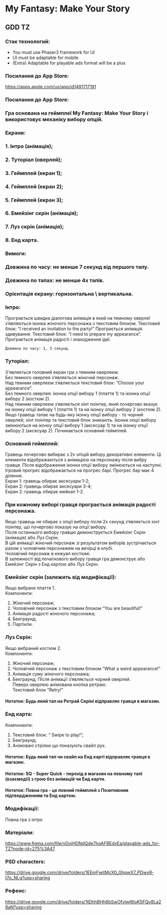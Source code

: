 # My Fantasy: Make Your Story

## GDD TZ

### Стак технологий:

-  You must use ​Phaser3 framework​ for UI  
-  UI must be adaptable for mobile  
-  (Extra) Adaptable for playable ads format will be a plus  

### Посилання до App Store:

https://apps.apple.com/us/app/id1491717191  

### Посилання до App Store:
### Гра основана на геймплеї My Fantasy: Make Your Story і використовує механіку вибору опцій.

### Екрани:
### 1. Інтро (анімація);
### 2. Туторіал (оверлей);
### 3. Геймплей (екран 1);
### 4. Геймплей (екран 2);
### 5. Геймплей (екран 3);
### 6. Емейзінг скрін (анімація);
### 7. Луз скрін (анімація);
### 8. Енд карта.

### Вимоги:
### Довжина по часу: не менше 7 секунд від першого тапу.
### Довжина по тапах: не менше 4х тапів.
### Орієнтація екрану: горизонтальна \ вертикальна.

### Інтро:
Програється швидка діалогова анімація в який на темному оверлеї з’являються іконка жіночого персонажа з текстовим блоком. 
Текстовий блок: “I received an invitation to the party!”
Програється анімація здивування.
Текстовий блок: “I need to prepare my appearance”.
Програється анімація радості і знаходження ідеї.  
  
	Довжина по часу: 1, 5 секунд.

### Туторіал:
З'являється головний екран гри з темним оверлеєм.  
Без темного оверлея з’являється жіночий персонаж.  
Над темним оверлеєм з’являється текстовий блок: “Choose your appearance”.  
Без темного оверлея: іконка опції вибору 1 (плаття 1) та іконка опції вибору 2 (костюм 2).  
Над темним оверлеєм з’являється хінт поінтер, який почергово вказує на іконку опції вибору 1 (плаття 1) та на іконку опції вибору 2 (костюм 2).  
Якщо гравець тапає на будь-яку іконку опції вибору - то чорний оверлей; хінт поінтер та текстовий блок зникають. Іконки опції вибору змінюються на іконку опції вибору 1 (аксесуар 1) та на іконку опції вибору 2 (аксесуар 2). 
Починається основний геймплей.  

### Основний геймплей:
Гравець почергово вибирає з 2х опіцій вибору декоративні елементи. Ці елементи відображаються з анімацією на персонажу після вибру гравця. Після відображення іконки опції вибору змінюються на наступні.  
Ігровий прогрес відображається на прогрес барі. Прогрес бар має 4 ділення.  
Екран 1: гравець обирає аксесуари 1-2;  
Екран 2: гравець обирає аксесуари 3-4;  
Екран 2: гравець обирає мейкап 1-2.  

### При кожному виборі гравця програється анімація радості персонажа.
Якщо гравець не обирає з опції вибору після 2х секунд з’являється хінт поінтер, що почергово показує на опції вибору.  
Після останнього вибору гравцю демонструється Емейзінг Скрін (анімація) або Луз Скрін;  
В цій анімації жіночий персонаж зі результатом виборів зустрічається разом з чоловічим персонажем на вечірці в клубі.  
Чоловічий персонаж в кежуал костюмі.  
В залежності від початкового вибору гравця гра демонструє або Емейзінг Скрін з Енд картою або Луз Скрін.  

### Емейзінг скрін (залежить від модифікації):
Якщо вибране плаття 1.  
Компоненти:  
  1. Жіночий персонаж;
  2. Чоловічий персонаж з текстовим блоком “You are beautiful!”
  3. Анімація радості жіночого персонажа;
  4. Бекграунд;
  5. Партікли.

### Луз Скрін:
Якщо вибраний костюм 2.  
Компоненти:  
  1. Жіночий персонаж;
  2. Чоловічий персонаж з текстовим блоком “What a weird appearance!”
  3. Анімація суму жіночого персонажа;
  4. Бекграунд;
Після анімації з’являється чорний оверлей.  
Певерх оверлею анімована кнопка ретраю.  
Текстовий блок “Retry!”  

#### Нотаток: Будь який тап на Ретрай Скріні відправляє гравця в магазин.

### Енд карта:
Компоненти:  
  1. Текстовий блок: “ Swipe to play!”;
  2. Бекграунд;
  3. Анімовані стрілки що показують свайп рух.

#### Нотаток: Будь який тап чи свайп на Енд карті відправляє гравця в магазин.
#### Нотаток: SQ - Super Quick - перехід в магазин на певному тапі (взаємодії) з грою без анімацій чи Енд карти.
#### Нотаток: Повна гра - це повний геймплей з Позитивним підтвердженням та Енд картою.

### Модифікації:
Повна гра з інтро  

### Матеріали:
https://www.figma.com/file/yDojHDNdQde7hqAFBEdxEa/playable-ads_for-TZ?node-id=275%3A47
### PSD characters:
https://drive.google.com/drive/folders/1EEmFwitMcX0_GhpwX7_PDwxR-t7o_NLg?usp=sharing
### Рефенс:
https://drive.google.com/drive/folders/1tDhhBHh6bSwOfvlwl6IoK5FQv8La28aN?usp=sharing



